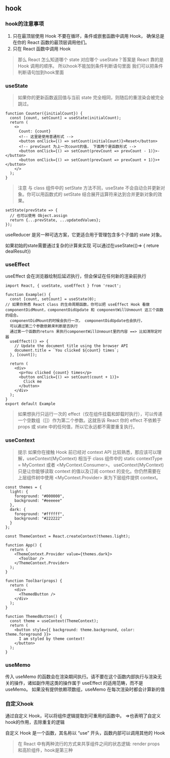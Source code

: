 ## hook

### hook的注意事项

1. 只在最顶层使用 Hook
  不要在循环，条件或嵌套函数中调用 Hook， 确保总是在你的 React 函数的最顶层调用他们。
2. 只在 React 函数中调用 Hook

  > 那么 React 怎么知道哪个 state 对应哪个 useState？答案是 React 靠的是 Hook 调用的顺序。 所以hook不能加到条件判断语句里面 我们可以把条件判断语句加到hook里面

### useState
> 如果你的更新函数返回值与当前 state 完全相同，则随后的重渲染会被完全跳过。
```
function Counter({initialCount}) {
  const [count, setCount] = useState(initialCount);
  return (
    <>
      Count: {count}
      <!-- 这里是使用普通形式 -->
      <button onClick={() => setCount(initialCount)}>Reset</button>
      <!-- prevCount 为上一次count的值， 下面两个是函数形式 -->
      <button onClick={() => setCount(prevCount => prevCount - 1)}>-</button>
      <button onClick={() => setCount(prevCount => prevCount + 1)}>+</button>
    </>
  );
}
```
> 注意   与 class 组件中的 setState 方法不同，useState 不会自动合并更新对象。你可以用函数式的 setState 结合展开运算符来达到合并更新对象的效果。

    setState(prevState => {
      // 也可以使用 Object.assign
      return {...prevState, ...updatedValues};
    });

useReducer 是另一种可选方案，它更适合用于管理包含多个子值的 state 对象。

如果初始的state需要通过复杂的计算来实现 可以通过在useState(()=> { reture dealResult})
### useEffect

useEffect 会在浏览器绘制后延迟执行，但会保证在任何新的渲染前执行
```
import React, { useState, useEffect } from 'react';

function Example() {
  const [count, setCount] = useState(0);
// 如果你熟悉 React class 的生命周期函数，你可以把 useEffect Hook 看做 componentDidMount，componentDidUpdate 和 componentWillUnmount 这三个函数的组合。
  componentDidMount的时候会执行一次， componentDidUpdate也会执行， 
  可以通过第二个参数依赖来判断是否执行
  通过第一个函数的return 来执行componentWillUnmount里的内容 ==> 比如清除定时器
  useEffect(() => {
    // Update the document title using the browser API
    document.title = `You clicked ${count} times`;
  }, [count]);

  return (
    <div>
      <p>You clicked {count} times</p>
      <button onClick={() => setCount(count + 1)}>
        Click me
      </button>
    </div>
  );
}
export default Example
```
> 如果想执行只运行一次的 effect（仅在组件挂载和卸载时执行），可以传递一个空数组（[]）作为第二个参数。这就告诉 React 你的 effect 不依赖于 props 或 state 中的任何值，所以它永远都不需要重复执行。

### useContext
> 提示
  如果你在接触 Hook 前已经对 context API 比较熟悉，那应该可以理解，useContext(MyContext) 相当于 class 组件中的 static contextType = MyContext 或者 <MyContext.Consumer>。
  useContext(MyContext) 只是让你能够读取 context 的值以及订阅 context 的变化。你仍然需要在上层组件树中使用 <MyContext.Provider> 来为下层组件提供 context。
```
const themes = {
  light: {
    foreground: "#000000",
    background: "#eeeeee"
  },
  dark: {
    foreground: "#ffffff",
    background: "#222222"
  }
};

const ThemeContext = React.createContext(themes.light);

function App() {
  return (
    <ThemeContext.Provider value={themes.dark}>
      <Toolbar />
    </ThemeContext.Provider>
  );
}

function Toolbar(props) {
  return (
    <div>
      <ThemedButton />
    </div>
  );
}

function ThemedButton() {
  const theme = useContext(ThemeContext);
  return (
    <button style={{ background: theme.background, color: theme.foreground }}>
      I am styled by theme context!
    </button>
  );
}
```

### useMemo
传入 useMemo 的函数会在渲染期间执行。请不要在这个函数内部执行与渲染无关的操作，诸如副作用这类的操作属于 useEffect 的适用范畴，而不是 useMemo。
  如果没有提供依赖项数组，useMemo 在每次渲染时都会计算新的值
### 自定义hook 
  通过自定义 Hook，可以将组件逻辑提取到可重用的函数中。 =>也表明了自定义hook的作用，去除重复的逻辑

  自定义 Hook 是一个函数，其名称以 “use” 开头，函数内部可以调用其他的 Hook

  > 在 React 中有两种流行的方式来共享组件之间的状态逻辑: render props 和高阶组件，hook是第三种